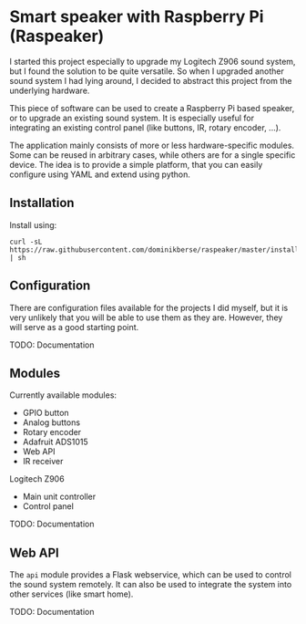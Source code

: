 # Smart speaker with Raspberry Pi (Raspeaker)

I started this project especially to upgrade my Logitech Z906 sound system, 
but I found the solution to be quite versatile. So when I upgraded another
sound system I had lying around, I decided to abstract this project from
the underlying hardware.

This piece of software can be used to create a Raspberry Pi based speaker,
or to upgrade an existing sound system. It is especially useful for integrating
an existing control panel (like buttons, IR, rotary encoder, ...).

The application mainly consists of more or less hardware-specific modules. Some
can be reused in arbitrary cases, while others are for a single specific device.
The idea is to provide a simple platform, that you can easily configure using YAML 
and extend using python.

## Installation

Install using: 

```
curl -sL https://raw.githubusercontent.com/dominikberse/raspeaker/master/install.sh | sh
```

## Configuration

There are configuration files available for the projects I did myself, but it 
is very unlikely that you will be able to use them as they are. However, they
will serve as a good starting point.

TODO: Documentation

## Modules

Currently available modules:
- GPIO button
- Analog buttons
- Rotary encoder
- Adafruit ADS1015
- Web API
- IR receiver

Logitech Z906
- Main unit controller
- Control panel

TODO: Documentation

## Web API

The `api` module provides a Flask webservice, which can be used to control the sound
system remotely. It can also be used to integrate the system into other services 
(like smart home).

TODO: Documentation
